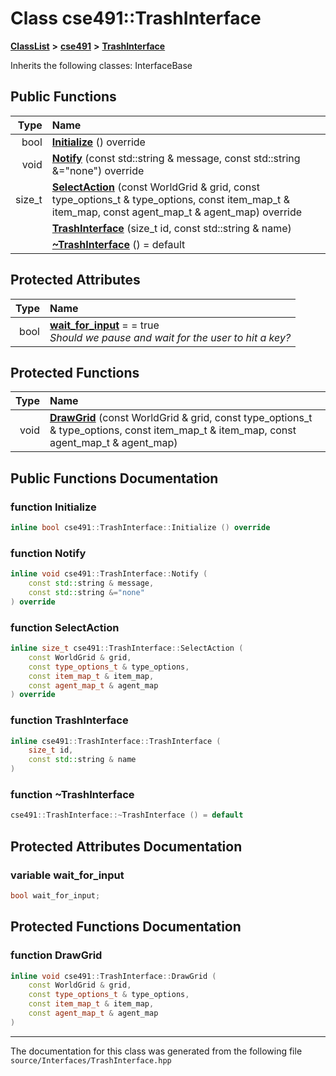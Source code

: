 

# Class cse491::TrashInterface



[**ClassList**](annotated.md) **>** [**cse491**](namespacecse491.md) **>** [**TrashInterface**](classcse491_1_1_trash_interface.md)








Inherits the following classes: InterfaceBase


































## Public Functions

| Type | Name |
| ---: | :--- |
|  bool | [**Initialize**](#function-initialize) () override<br> |
|  void | [**Notify**](#function-notify) (const std::string & message, const std::string &="none") override<br> |
|  size\_t | [**SelectAction**](#function-selectaction) (const WorldGrid & grid, const type\_options\_t & type\_options, const item\_map\_t & item\_map, const agent\_map\_t & agent\_map) override<br> |
|   | [**TrashInterface**](#function-trashinterface) (size\_t id, const std::string & name) <br> |
|   | [**~TrashInterface**](#function-trashinterface) () = default<br> |








## Protected Attributes

| Type | Name |
| ---: | :--- |
|  bool | [**wait\_for\_input**](#variable-wait_for_input)   = = true<br>_Should we pause and wait for the user to hit a key?_  |
















## Protected Functions

| Type | Name |
| ---: | :--- |
|  void | [**DrawGrid**](#function-drawgrid) (const WorldGrid & grid, const type\_options\_t & type\_options, const item\_map\_t & item\_map, const agent\_map\_t & agent\_map) <br> |




## Public Functions Documentation




### function Initialize 

```C++
inline bool cse491::TrashInterface::Initialize () override
```






### function Notify 

```C++
inline void cse491::TrashInterface::Notify (
    const std::string & message,
    const std::string &="none"
) override
```






### function SelectAction 

```C++
inline size_t cse491::TrashInterface::SelectAction (
    const WorldGrid & grid,
    const type_options_t & type_options,
    const item_map_t & item_map,
    const agent_map_t & agent_map
) override
```






### function TrashInterface 

```C++
inline cse491::TrashInterface::TrashInterface (
    size_t id,
    const std::string & name
) 
```






### function ~TrashInterface 

```C++
cse491::TrashInterface::~TrashInterface () = default
```



## Protected Attributes Documentation




### variable wait\_for\_input 

```C++
bool wait_for_input;
```



## Protected Functions Documentation




### function DrawGrid 

```C++
inline void cse491::TrashInterface::DrawGrid (
    const WorldGrid & grid,
    const type_options_t & type_options,
    const item_map_t & item_map,
    const agent_map_t & agent_map
) 
```




------------------------------
The documentation for this class was generated from the following file `source/Interfaces/TrashInterface.hpp`

